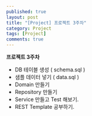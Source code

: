 ```yaml
---
published: true
layout: post
title: "[Project] 프로젝트 3주차"
category: Project
tags: [Project]
comments: true
---
```


**프로젝트 3주차**

- DB 테이블 생성 ( schema.sql )
- 샘플 데이터 넣기 ( data.sql )
- Domain 만들기
- Repository 만들기
- Service 만들고 Test 해보기.
- REST Template 공부하기.